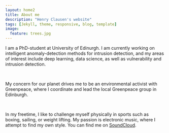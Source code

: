 ```yaml
---
layout: home2
title: About me
description: "Henry Clausen's website"
tags: [Jekyll, theme, responsive, blog, template]
image:
  feature: trees.jpg
---
```


I am a PhD-student at University of Edinurgh. I am currently working on intelligent anomaly-detection methods for intrusion detection, and my areas of interest include deep learning, data science, as well as vulnerability and intrusion detection. 

<br />

My concern for our planet drives me to be an environmental activist with Greenpeace, where I coordinate and lead the local Greenpeace group in Edinburgh.

<br />

In my freetime, I like to challenge myself physically in sports such as boxing, sailing, or weight lifting. My passion is electronic music, where I attempt to find my own style. You can find me on <a href="https://soundcloud.com/henry-clausen" target="_bank">SoundCloud</a>.

